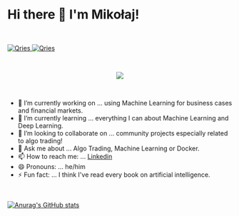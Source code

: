 # Hi there 👋 I'm Mikołaj!

<p>&nbsp;</p>

<a href="https://www.linkedin.com/in/miko%C5%82aj-ma%C5%9Blanka/">
  <img alt="Qries" src="https://img.shields.io/badge/LinkedIn-0077B5?style=for-the-badge&logo=linkedin&logoColor=white">
                         </a>
<a href="https://medium.com/@Mikolaj_Maslanka">
  <img alt="Qries" src="https://img.shields.io/badge/Medium-12100E?style=for-the-badge&logo=medium&logoColor=white">
                         </a>

<p>&nbsp;</p>

<p align="center">
  <img src="https://drive.google.com/uc?export=view&id=1HtOHCm7JCRbTrFOUe1lOusl_GarzWIPv " />
</p>

<p>&nbsp;</p>

- 🔭 I’m currently working on ... using Machine Learning for business cases and financial markets.
- 🌱 I’m currently learning ... everything I can about Machine Learning and Deep Learning.
- 👯 I’m looking to collaborate on ... community projects especially related to algo trading!
- 💬 Ask me about ... Algo Trading, Machine Learning or Docker.
- 📫 How to reach me: ... [Linkedin](www.linkedin.com/in/mikołaj-maślanka)
- 😄 Pronouns: ... he/him
- ⚡ Fun fact: ... I think I've read every book on artificial intelligence.
 
 <p>&nbsp;</p>
 

[![Anurag's GitHub stats](https://github-readme-stats.vercel.app/api?username=Mikma03&show_icons=true)](https://github.com/anuraghazra/github-readme-stats)

